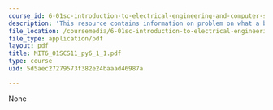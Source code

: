 ```yaml
---
course_id: 6-01sc-introduction-to-electrical-engineering-and-computer-science-i-spring-2011
description: 'This resource contains information on problem on what a bunch of zeros. '
file_location: /coursemedia/6-01sc-introduction-to-electrical-engineering-and-computer-science-i-spring-2011/5d5aec27279573f382e24baaad46987a_MIT6_01SCS11_py6_1_1.pdf
file_type: application/pdf
layout: pdf
title: MIT6_01SCS11_py6_1_1.pdf
type: course
uid: 5d5aec27279573f382e24baaad46987a

---
```

None